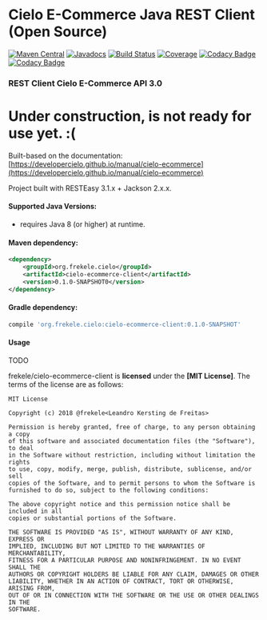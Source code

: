 # Cielo E-Commerce Java REST Client (Open Source)

[![Maven Central](https://maven-badges.herokuapp.com/maven-central/org.frekele.cielo/cielo-ecommerce-client/badge.svg)](https://maven-badges.herokuapp.com/maven-central/org.frekele.cielo/cielo-ecommerce-client)
[![Javadocs](http://www.javadoc.io/badge/org.frekele.cielo/cielo-ecommerce-client.svg?color=blue)](http://www.javadoc.io/doc/org.frekele.cielo/cielo-ecommerce-client)
[![Build Status](https://travis-ci.org/frekele/cielo-ecommerce-client.svg?branch=master)](https://travis-ci.org/frekele/cielo-ecommerce-client)
[![Coverage](https://codecov.io/gh/frekele/cielo-ecommerce-client/branch/master/graph/badge.svg)](https://codecov.io/gh/frekele/cielo-ecommerce-client)
[![Codacy Badge](https://api.codacy.com/project/badge/Grade/f16b9543d2f847179b27f9acda1911ee)](https://www.codacy.com/app/frekele/cielo-ecommerce-client?utm_source=github.com&amp;utm_medium=referral&amp;utm_content=frekele/cielo-ecommerce-client&amp;utm_campaign=Badge_Grade)
[![Codacy Badge](https://api.codacy.com/project/badge/Coverage/f16b9543d2f847179b27f9acda1911ee)](https://www.codacy.com/app/frekele/cielo-ecommerce-client?utm_source=github.com&utm_medium=referral&utm_content=frekele/cielo-ecommerce-client&utm_campaign=Badge_Coverage)

### REST Client Cielo E-Commerce API 3.0


# Under construction, is not ready for use yet. :(



Built-based on the documentation: [https://developercielo.github.io/manual/cielo-ecommerce](https://developercielo.github.io/manual/cielo-ecommerce)

Project built with RESTEasy 3.1.x + Jackson 2.x.x.


#### Supported Java Versions:
- requires Java 8 (or higher) at runtime.


#### Maven dependency:
```xml
<dependency>
    <groupId>org.frekele.cielo</groupId>
    <artifactId>cielo-ecommerce-client</artifactId>
    <version>0.1.0-SNAPSHOT0</version>
</dependency>
```

#### Gradle dependency:
```gradle
compile 'org.frekele.cielo:cielo-ecommerce-client:0.1.0-SNAPSHOT'
```

#### Usage

TODO



frekele/cielo-ecommerce-client is **licensed** under the **[MIT License]**. The terms of the license are as follows:

    MIT License
    
    Copyright (c) 2018 @frekele<Leandro Kersting de Freitas>
    
    Permission is hereby granted, free of charge, to any person obtaining a copy
    of this software and associated documentation files (the "Software"), to deal
    in the Software without restriction, including without limitation the rights
    to use, copy, modify, merge, publish, distribute, sublicense, and/or sell
    copies of the Software, and to permit persons to whom the Software is
    furnished to do so, subject to the following conditions:
    
    The above copyright notice and this permission notice shall be included in all
    copies or substantial portions of the Software.
    
    THE SOFTWARE IS PROVIDED "AS IS", WITHOUT WARRANTY OF ANY KIND, EXPRESS OR
    IMPLIED, INCLUDING BUT NOT LIMITED TO THE WARRANTIES OF MERCHANTABILITY,
    FITNESS FOR A PARTICULAR PURPOSE AND NONINFRINGEMENT. IN NO EVENT SHALL THE
    AUTHORS OR COPYRIGHT HOLDERS BE LIABLE FOR ANY CLAIM, DAMAGES OR OTHER
    LIABILITY, WHETHER IN AN ACTION OF CONTRACT, TORT OR OTHERWISE, ARISING FROM,
    OUT OF OR IN CONNECTION WITH THE SOFTWARE OR THE USE OR OTHER DEALINGS IN THE
    SOFTWARE.
